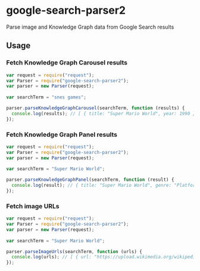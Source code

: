 # google-search-parser2
Parse image and Knowledge Graph data from Google Search results

## Usage

### Fetch Knowledge Graph Carousel results
```javascript
var request = require("request");
var Parser = require("google-search-parser2");
var parser = new Parser(request);
    
var searchTerm = "snes games";

parser.parseKnowledgeGraphCarousel(searchTerm, function (results) {
  console.log(results); // [ { title: "Super Mario World", year: 1990 }, { title: "Chrono Trigger" ...
});
```

### Fetch Knowledge Graph Panel results
```javascript
var request = require("request");
var Parser = require("google-search-parser2");
var parser = new Parser(request);
    
var searchTerm = "Super Mario World";

parser.parseKnowledgeGraphPanel(searchTerm, function (result) {
  console.log(result); // { title: "Super Mario World", genre: "Platform game", developers: [ "Nintendo" ] ...
});
```

### Fetch image URLs
```javascript
var request = require("request");
var Parser = require("google-search-parser2");
var parser = new Parser(request);
    
var searchTerm = "Super Mario World";

parser.parseImageUrls(searchTerm, function (urls) {
  console.log(urls); // [ { url: "https://upload.wikimedia.org/wikipedia/en/f/f4/Supermarioworld.jpg", caption: "foo", dimensions: "320x240" }, { url: "http ...
});
```
